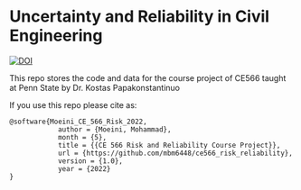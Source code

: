 # Uncertainty and Reliability in Civil Engineering

[![DOI](https://zenodo.org/badge/488714931.svg)](https://zenodo.org/badge/latestdoi/488714931)


This repo stores the code and data for the course project of CE566 taught at Penn State by Dr. Kostas Papakonstantinuo

If you use this repo please cite as:

```
@software{Moeini_CE_566_Risk_2022,
            author = {Moeini, Mohammad},
            month = {5},
            title = {{CE 566 Risk and Reliability Course Project}},
            url = {https://github.com/mbm6448/ce566_risk_reliability},
            version = {1.0},
            year = {2022}
}
